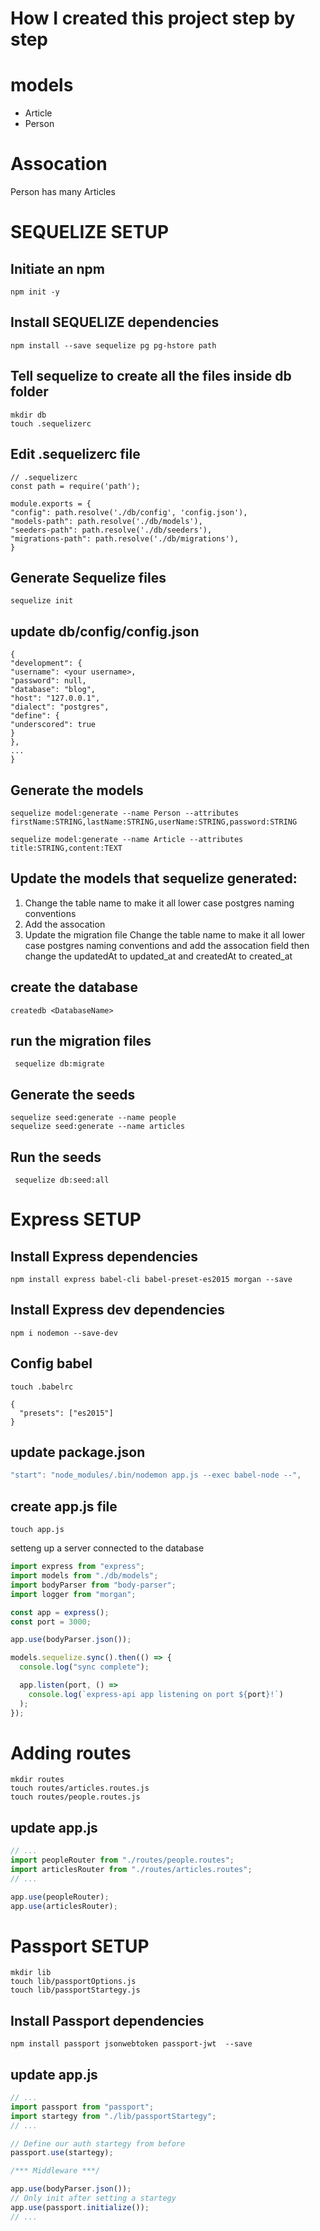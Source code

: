 # How I created this project step by step

# models

- Article
- Person

# Assocation

Person has many Articles

# SEQUELIZE SETUP

## Initiate an npm

```
npm init -y
```

## Install SEQUELIZE dependencies

```
npm install --save sequelize pg pg-hstore path
```

## Tell sequelize to create all the files inside db folder

```
mkdir db
touch .sequelizerc
```

## Edit .sequelizerc file

```
// .sequelizerc
const path = require('path');

module.exports = {
"config": path.resolve('./db/config', 'config.json'),
"models-path": path.resolve('./db/models'),
"seeders-path": path.resolve('./db/seeders'),
"migrations-path": path.resolve('./db/migrations'),
}
```

## Generate Sequelize files

```
sequelize init
```

## update db/config/config.json

```
{
"development": {
"username": <your username>,
"password": null,
"database": "blog",
"host": "127.0.0.1",
"dialect": "postgres",
"define": {
"underscored": true
}
},
...
}
```

## Generate the models

```
sequelize model:generate --name Person --attributes firstName:STRING,lastName:STRING,userName:STRING,password:STRING

sequelize model:generate --name Article --attributes title:STRING,content:TEXT
```

## Update the models that sequelize generated:

1. Change the table name to make it all lower case postgres naming conventions
2. Add the assocation
3. Update the migration file Change the table name to make it all lower case postgres naming conventions and add the assocation field then change the updatedAt to updated_at and createdAt to created_at

## create the database

```
createdb <DatabaseName>
```

## run the migration files

```
 sequelize db:migrate
```

## Generate the seeds

```
sequelize seed:generate --name people
sequelize seed:generate --name articles
```

## Run the seeds

```
 sequelize db:seed:all
```

# Express SETUP

## Install Express dependencies

```
npm install express babel-cli babel-preset-es2015 morgan --save
```

## Install Express dev dependencies

```
npm i nodemon --save-dev
```

## Config babel

```
touch .babelrc
```

```
{
  "presets": ["es2015"]
}
```

## update package.json

```js
"start": "node_modules/.bin/nodemon app.js --exec babel-node --",
```

## create app.js file

```
touch app.js
```

setteng up a server connected to the database

```js
import express from "express";
import models from "./db/models";
import bodyParser from "body-parser";
import logger from "morgan";

const app = express();
const port = 3000;

app.use(bodyParser.json());

models.sequelize.sync().then(() => {
  console.log("sync complete");

  app.listen(port, () =>
    console.log(`express-api app listening on port ${port}!`)
  );
});
```

# Adding routes

```
mkdir routes
touch routes/articles.routes.js
touch routes/people.routes.js
```

## update app.js

```js
// ...
import peopleRouter from "./routes/people.routes";
import articlesRouter from "./routes/articles.routes";
// ...

app.use(peopleRouter);
app.use(articlesRouter);
```

# Passport SETUP

```
mkdir lib
touch lib/passportOptions.js
touch lib/passportStartegy.js
```

## Install Passport dependencies

```
npm install passport jsonwebtoken passport-jwt  --save
```

## update app.js

```js
// ...
import passport from "passport";
import startegy from "./lib/passportStartegy";
// ...

// Define our auth startegy from before
passport.use(startegy);

/*** Middleware ***/

app.use(bodyParser.json());
// Only init after setting a startegy
app.use(passport.initialize());
// ...
```
